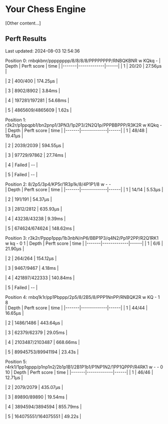 # Your Chess Engine

[Other content...]

## Perft Results

Last updated: 2024-08-03 12:54:36

Position 0: rnbqkbnr/pppppppp/8/8/8/8/PPPPPPPP/RNBQKBNR w KQkq -
| Depth | Perft score | time |
|-------|-------------|------|
| 1 | 20/20 | 27.56µs |

| 2 | 400/400 | 174.25µs |

| 3 | 8902/8902 | 3.84ms |

| 4 | 197281/197281 | 54.68ms |

| 5 | 4865609/4865609 | 1.62s |

Position 1: r3k2r/p1ppqpb1/bn2pnp1/3PN3/1p2P3/2N2Q1p/PPPBBPPP/R3K2R w KQkq - 
| Depth | Perft score | time |
|-------|-------------|------|
| 1 | 48/48 | 19.41µs |

| 2 | 2039/2039 | 594.55µs |

| 3 | 97729/97862 | 27.74ms |

| 4 | Failed | -- |

| 5 | Failed | -- |

Position 2: 8/2p5/3p4/KP5r/1R3p1k/8/4P1P1/8 w - -  
| Depth | Perft score | time |
|-------|-------------|------|
| 1 | 14/14 | 5.53µs |

| 2 | 191/191 | 54.37µs |

| 3 | 2812/2812 | 635.93µs |

| 4 | 43238/43238 | 9.39ms |

| 5 | 674624/674624 | 148.62ms |

Position 3: r3k2r/Pppp1ppp/1b3nbN/nP6/BBP1P3/q4N2/Pp1P2PP/R2Q1RK1 w kq - 0 1
| Depth | Perft score | time |
|-------|-------------|------|
| 1 | 6/6 | 21.90µs |

| 2 | 264/264 | 154.12µs |

| 3 | 9467/9467 | 4.18ms |

| 4 | 421897/422333 | 140.84ms |

| 5 | Failed | -- |

Position 4: rnbq1k1r/pp1Pbppp/2p5/8/2B5/8/PPP1NnPP/RNBQK2R w KQ - 1 8  
| Depth | Perft score | time |
|-------|-------------|------|
| 1 | 44/44 | 16.65µs |

| 2 | 1486/1486 | 443.64µs |

| 3 | 62379/62379 | 29.05ms |

| 4 | 2103487/2103487 | 668.66ms |

| 5 | 89945753/89941194 | 23.43s |

Position 5: r4rk1/1pp1qppp/p1np1n2/2b1p1B1/2B1P1b1/P1NP1N2/1PP1QPPP/R4RK1 w - - 0 10
| Depth | Perft score | time |
|-------|-------------|------|
| 1 | 46/46 | 12.71µs |

| 2 | 2079/2079 | 435.07µs |

| 3 | 89890/89890 | 19.54ms |

| 4 | 3894594/3894594 | 855.79ms |

| 5 | 164075551/164075551 | 49.22s |
<!-- End of Perft Results -->